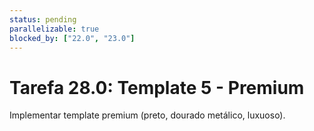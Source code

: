 ```yaml
---
status: pending
parallelizable: true
blocked_by: ["22.0", "23.0"]
---
```

# Tarefa 28.0: Template 5 - Premium
Implementar template premium (preto, dourado metálico, luxuoso).

